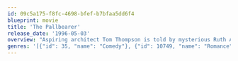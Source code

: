 ```yaml
---
id: 09c5a175-f8fc-4698-bfef-b7bfaa5dd6f4
blueprint: movie
title: 'The Pallbearer'
release_date: '1996-05-03'
overview: "Aspiring architect Tom Thompson is told by mysterious Ruth Abernathy that his best friend, \"Bill,\" has taken his own life. Except that Tom has never met Bill and neither have his incredulous friends. So when Tom foolishly agrees to give the eulogy at Bill's funeral, it sets him on a collision course with Ruth -- who is revealed to be Bill's oversexed mother -- and Julie DeMarco, the longtime crush Tom hasn't seen since they were teens."
genres: '[{"id": 35, "name": "Comedy"}, {"id": 10749, "name": "Romance"}]'
---
```

